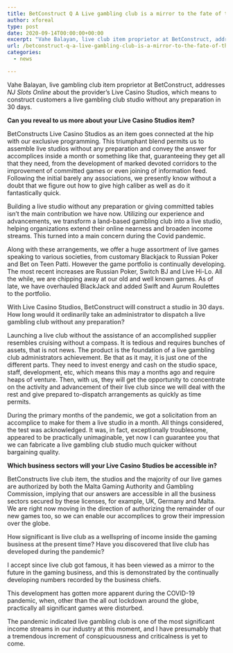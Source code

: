 ```yaml
---
title: BetConstruct Q A Live gambling club is a mirror to the fate of the gaming business
author: xforeal 
type: post
date: 2020-09-14T00:00:00+00:00
excerpt: "Vahe Balayan, live club item proprietor at BetConstruct, addresses NJ Slots Online about the provider's Live Casino Studios, which expects to fabricate customers a live club studio without any preparation in 30 days "
url: /betconstruct-q-a-live-gambling-club-is-a-mirror-to-the-fate-of-the-gaming-business/
categories:
  - news

---
```

Vahe Balayan, live gambling club item proprietor at BetConstruct, addresses _NJ Slots Online_ about the provider&#8217;s Live Casino Studios, which means to construct customers a live gambling club studio without any preparation in 30 days. 

**Can you reveal to us more about your Live Casino Studios item?** 

BetConstructs Live Casino Studios as an item goes connected at the hip with our exclusive programming. This triumphant blend permits us to assemble live studios without any preparation and convey the answer for accomplices inside a month or something like that, guaranteeing they get all that they need, from the development of marked devoted corridors to the improvement of committed games or even joining of information feed. Following the initial barely any associations, we presently know without a doubt that we figure out how to give high caliber as well as do it fantastically quick. 

Building a live studio without any preparation or giving committed tables isn&#8217;t the main contribution we have now. Utilizing our experience and advancements, we transform a land-based gambling club into a live studio, helping organizations extend their online nearness and broaden income streams. This turned into a main concern during the Covid pandemic. 

Along with these arrangements, we offer a huge assortment of live games speaking to various societies, from customary Blackjack to Russian Poker and Bet on Teen Patti. However the game portfolio is continually developing. The most recent increases are Russian Poker, Switch BJ and Live Hi-Lo. All the while, we are chipping away at our old and well known games. As of late, we have overhauled BlackJack and added Swift and Aurum Roulettes to the portfolio. 

<strong style="color: #626262;">With Live Casino Studios, BetConstruct will construct a studio in 30 days. How long would it ordinarily take an administrator to dispatch a live gambling club without any preparation? </strong>

Launching a live club without the assistance of an accomplished supplier resembles cruising without a compass. It is tedious and requires bunches of assets, that is not news. The product is the foundation of a live gambling club administrators achievement. Be that as it may, it is just one of the different parts. They need to invest energy and cash on the studio space, staff, development, etc, which means this may a months ago and require heaps of venture. Then, with us, they will get the opportunity to concentrate on the activity and advancement of their live club since we will deal with the rest and give prepared to-dispatch arrangements as quickly as time permits. 

During the primary months of the pandemic, we got a solicitation from an accomplice to make for them a live studio in a month. All things considered, the test was acknowledged. It was, in fact, exceptionally troublesome, appeared to be practically unimaginable, yet now I can guarantee you that we can fabricate a live gambling club studio much quicker without bargaining quality. 

**Which business sectors will your Live Casino Studios be accessible in?** 

BetConstructs live club item, the studios and the majority of our live games are authorized by both the Malta Gaming Authority and Gambling Commission, implying that our answers are accessible in all the business sectors secured by these licenses, for example, UK, Germany and Malta. We are right now moving in the direction of authorizing the remainder of our new games too, so we can enable our accomplices to grow their impression over the globe. 

<strong style="color: #626262;">How significant is live club as a wellspring of income inside the gaming business at the present time? Have you discovered that live club has developed during the pandemic? </strong>

I accept since live club got famous, it has been viewed as a mirror to the future in the gaming business, and this is demonstrated by the continually developing numbers recorded by the business chiefs. 

This development has gotten more apparent during the COVID-19 pandemic, when, other than the all out lockdown around the globe, practically all significant games were disturbed. 

The pandemic indicated live gambling club is one of the most significant income streams in our industry at this moment, and I have presumably that a tremendous increment of conspicuousness and criticalness is yet to come.